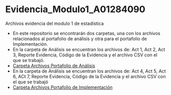 # Evidencia_Modulo1_A01284090
Archivos evidencia del modulo 1 de estadística
* En este repositorio se encontrarán dos carpetas, una con los archivos relacionados al portafolio de análisis y otra para el portafolio de Implementación.
* En la carpeta de Análisis se encuentran los archivos de: Act 1, Act 2, Act 3, Reporte Evidencia, Código de la Evidencia y el archivo CSV con el que se trabajó.
* [Carpeta Archivos Portafolio de Análisis](Análisis)
* En la carpeta de Análisis se encuentran los archivos de: Act 4, Act 5, Act 6, ACt 7, Reporte Evidencia, Código de la Evidencia y el archivo CSV con el que se trabajó
* [Carpeta Archivos Portafolio de Implementación](Implementación)
